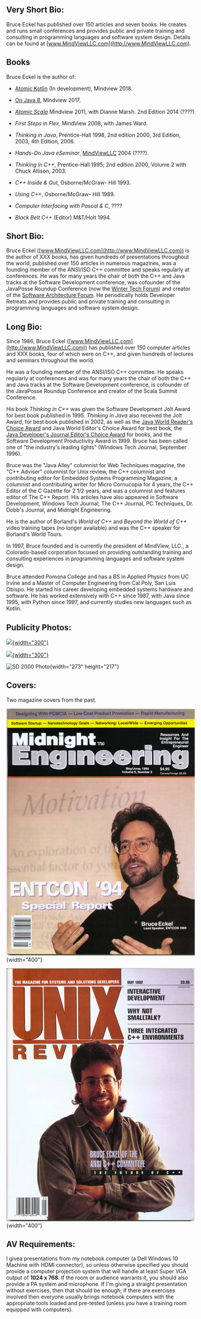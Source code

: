## Very Short Bio:

Bruce Eckel has published over 150 articles and seven books. He creates and
runs small conferences and provides public and private training and consulting
in programming languages and software system design. Details can be found at
[www.MindViewLLC.com](http://www.MindViewLLC.com).

## Books

Bruce Eckel is the author of:

- [Atomic Kotlin](www.AtomicKotlin.com) (In development), Mindview 2018.

- [On Java 8](www.OnJava8.com), Mindview 2017.

- *[Atomic Scala](www.AtomicScala.com)* Mindview 2011, with Dianne Marsh.
  2nd Edition 2014 (????)

- *First Steps in Flex*, MindView 2008, with James Ward.

- *Thinking in Java*, Prentice-Hall 1998, 2nd edition 2000, 3rd Edition, 2003,
  4th Edition, 2006.

- *Hands-On Java eSeminar*, [MindViewLLC](http://www.MindViewLLC.com) 2004 (????).

- *Thinking in C++*, Prentice-Hall 1995; 2nd edition 2000, Volume 2 with Chuck
   Allison, 2003.

- *C++ Inside & Out*, Osborne/McGraw- Hill 1993.

- *Using C++*, Osborne/McGraw- Hill 1989.

- *Computer Interfacing with Pascal & C*,  ????

- *Black Belt C++* (Editor) M&T/Holt 1994.

## Short Bio:

Bruce Eckel ([www.MindViewLLC.com](http://www.MindViewLLC.com)) is the author
of XXX books, has given hundreds of presentations throughout the world,
published over 150 articles in numerous magazines, was a founding member of
the ANSI/ISO C++ committee and speaks regularly at conferences. He was for
many years the chair of both the C++ and Java tracks at the Software
Development conference, was cofounder of the JavaPosse Roundup Conference (now
the [Winter Tech Forum](http://www.WinterTechForum.com)) and creator of the
[Software Architecture Forum](http://softwarearchitectureforum.com). He
periodically holds Developer Retreats and provides public and private training
and consulting in programming languages and software system design.

## Long Bio:

Since 1986, Bruce Eckel
([www.MindViewLLC.com](http://www.MindViewLLC.com)) has published over 150
computer articles and XXX books, four of which were on C++, and given
hundreds of lectures and seminars throughout the world.

He was a founding member of the ANSI/ISO C++ committee. He speaks
regularly at conferences and was for many years the chair of both the
C++ and Java tracks at the Software Development conference, is cofounder
of the JavaPosse Roundup Conference and creator of the Scala Summit
Conference.

His book *Thinking in C++* was given the Software Development Jolt Award
for best book published in 1995. *Thinking in Java* also received the
Jolt Award, for best book published in 2002, as well as the [Java World
Reader's Choice
Award](http://www.javaworld.com/javaworld/rcawards99/jw-0320-rca.html)
and Java World Editor's Choice Award for best book, the [Java
Developer's Journal Editor's Choice
Award](/Books/TIJ/JavaDevelopersJournalAward.html) for books, and the
Software Development Productivity Award in 1999. Bruce has been called
one of "the industry's leading lights" (Windows Tech Journal,
September 1996).

Bruce was the "Java Alley" columnist for Web Techniques magazine, the
"C++ Adviser" columnist for Unix review, the C++ columnist and
contributing editor for Embedded Systems Programming Magazine, a
columnist and contributing writer for Micro Cornucopia for 4 years, the
C++ Editor of the C Gazette for 2 1/2 years, and was a columnist and
features editor of The C++ Report. His articles have also appeared in
Software Development, Windows Tech Journal, The C++ Journal, PC
Techniques, Dr. Dobb's Journal, and Midnight Engineering.

He is the author of Borland's *World of C++* and *Beyond the World of
C++* video training tapes (no longer available) and was the C++ speaker
for Borland's World Tours.

In 1997, Bruce founded and is currently the president of MindView, LLC.,
a Colorado-based corporation focused on providing outstanding training
and consulting experiences in programming languages and software system
design.

Bruce attended Pomona College and has a BS in Applied Physics from UC Irvine
and a Master of Computer Engineering from Cal Poly, San Luis Obispo. He
started his career developing embedded systems hardware and software. He has
worked extensively with C++ since 1987, with Java since 1995, with Python
since 1997, and currently studies new languages such as Kotlin.

## Publicity Photos:

[![](MindViewLLC.png){width="300"}](./MindViewLLC.png)

[![](Sunglasses-Thumb.jpg){width="300"}](./Sunglasses.jpg)

![SD 2000 Photo](SD2000-panel.jpg){width="273" height="217"}

## Covers:

Two magazine covers from the past.

![Sepia Blur Photo](MidEngrCoverHi.JPG){width="400"}

![Sepia Blur Photo](UnixReviewCoverHi.JPG){width="400"}

## AV Requirements:

I givea presentations from my notebook computer (a Dell Windows 10 Machine
with HDMI connector), so unless otherwise specified you should provide a
computer projection system that will handle at least Super VGA output of
**1024 x 768**. If the room or audience warrants it, you should also provide a
PA system and microphone. If I'm giving a straight presentation without
exercises, then that should be enough; if there are exercises involved then
everyone usually brings notebook computers with the appropriate tools loaded
and pre-tested (unless you have a training room equipped with computers).
